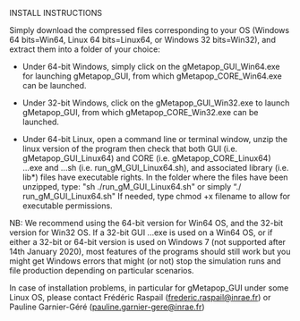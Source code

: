 INSTALL INSTRUCTIONS

Simply download the compressed files corresponding to your OS (Windows 64 bits=Win64, Linux 64 bits=Linux64, or Windows 32 bits=Win32), and extract them into a folder of your choice:

* Under 64-bit Windows, simply click on the gMetapop_GUI_Win64.exe for launching gMetapop_GUI, from which gMetapop_CORE_Win64.exe can be launched.

* Under 32-bit Windows, click on the gMetapop_GUI_Win32.exe to launch gMetapop_GUI, from which gMetapop_CORE_Win32.exe can be launched.
 
* Under 64-bit Linux, open a command line or terminal window, unzip the linux version of the program then check that both GUI (i.e. gMetapop_GUI_Linux64) and CORE (i.e. gMetapop_CORE_Linux64) ...exe and ...sh (i.e. run_gM_GUI_Linux64.sh), and associated library (i.e. lib*) files have executable rights. In the folder where the files have been unzipped, type:
"sh ./run_gM_GUI_Linux64.sh" or simply “./ run_gM_GUI_Linux64.sh"
If needed, type chmod +x filename to allow for executable permissions. 

NB: We recommend using the 64-bit version for Win64 OS, and the 32-bit version for Win32 OS. If a 32-bit GUI ...exe is used on a Win64 OS, or if either a 32-bit or 64-bit version is used on Windows 7 (not supported after 14th January 2020), most features of the programs should still work but you might get Windows errors that might (or not) stop the simulation runs and file production depending on particular scenarios.

In case of installation problems, in particular for gMetapop_GUI under some Linux OS, please contact Frédéric Raspail (frederic.raspail@inrae.fr) or Pauline Garnier-Géré (pauline.garnier-gere@inrae.fr)
